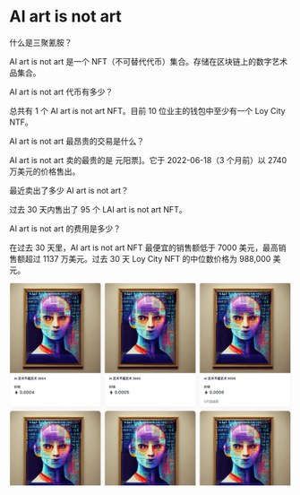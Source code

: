 # AI art is not art

什么是三聚氰胺？

AI art is not art 是一个 NFT（不可替代代币）集合。存储在区块链上的数字艺术品集合。

AI art is not art 代币有多少？

总共有 1 个 AI art is not art NFT。目前 10 位业主的钱包中至少有一个 Loy City NTF。

AI art is not art 最昂贵的交易是什么？

AI art is not art 卖的最贵的是 元阳票]。它于 2022-06-18（3 个月前）以 2740 万美元的价格售出。

最近卖出了多少 AI art is not art？

过去 30 天内售出了 95 个 LAI art is not art NFT。

AI art is not art 的费用是多少？

在过去 30 天里，AI art is not art NFT 最便宜的销售额低于 7000 美元，最高销售额超过 1137 万美元。过去 30 天 Loy City NFT 的中位数价格为 988,000 美元。

![nft](4e441bc4-e503-4ba7-935a-7f91573c2fba.png)
